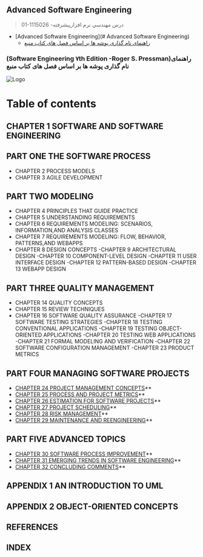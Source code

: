 ## Advanced Software Engineering

> 01-1115026 -درس مهندسي نرم افزارپيشرفته 

- [Advanced Software Engineering](# Advanced Software Engineering)
    * [راهنمای نام گذاری پوشه ها بر اساس فصل های کتاب منبع](#راهنمای-نام-گذاری-پوشه-ها-بر-اساس-فصل-های-کتاب-منبع)
    
###    (Software Engineering ٧th Edition -Roger S. Pressman)راهنمای نام گذاری پوشه ها بر اساس فصل های کتاب منبع
![Logo](https://github.com/AliRazavi-edu/PNU_3991/blob/master/image/software.png)
# Table of contents
## CHAPTER 1 SOFTWARE AND SOFTWARE ENGINEERING 

## PART ONE THE SOFTWARE PROCESS 
- CHAPTER 2 PROCESS MODELS
- CHAPTER 3 AGILE DEVELOPMENT

## PART TWO MODELING
- CHAPTER 4 PRINCIPLES THAT GUIDE PRACTICE
- CHAPTER 5 UNDERSTANDING REQUIREMENTS
- CHAPTER 6 REQUIREMENTS MODELING: SCENARIOS, INFORMATION,AND ANALYSIS CLASSES
- CHAPTER 7 REQUIREMENTS MODELING: FLOW, BEHAVIOR, PATTERNS,AND WEBAPPS
- CHAPTER 8 DESIGN CONCEPTS
-CHAPTER 9 ARCHITECTURAL DESIGN
-CHAPTER 10 COMPONENT-LEVEL DESIGN
-CHAPTER 11 USER INTERFACE DESIGN
-CHAPTER 12 PATTERN-BASED DESIGN
-CHAPTER 13 WEBAPP DESIGN

## PART THREE QUALITY MANAGEMENT
- CHAPTER 14 QUALITY CONCEPTS
- CHAPTER 15 REVIEW TECHNIQUES
- CHAPTER 16 SOFTWARE QUALITY ASSURANCE
-CHAPTER 17 SOFTWARE TESTING STRATEGIES
-CHAPTER 18 TESTING CONVENTIONAL APPLICATIONS
-CHAPTER 19 TESTING OBJECT-ORIENTED APPLICATIONS
-CHAPTER 20 TESTING WEB APPLICATIONS
-CHAPTER 21 FORMAL MODELING AND VERIFICATION
-CHAPTER 22 SOFTWARE CONFIGURATION MANAGEMENT
-CHAPTER 23 PRODUCT METRICS
## PART FOUR MANAGING SOFTWARE PROJECTS
- [CHAPTER 24 PROJECT MANAGEMENT CONCEPTS]()**
- [CHAPTER 25 PROCESS AND PROJECT METRICS]()**
- [CHAPTER 26 ESTIMATION FOR SOFTWARE PROJECTS]()**
- [CHAPTER 27 PROJECT SCHEDULING]()**
- [CHAPTER 28 RISK MANAGEMENT]()**
- [CHAPTER 29 MAINTENANCE AND REENGINEERING]()**
## PART FIVE ADVANCED TOPICS
- [CHAPTER 30 SOFTWARE PROCESS IMPROVEMENT]()**
- [CHAPTER 31 EMERGING TRENDS IN SOFTWARE ENGINEERING]()**
- [CHAPTER 32 CONCLUDING COMMENTS]()**
## APPENDIX 1 AN INTRODUCTION TO UML
## APPENDIX 2 OBJECT-ORIENTED CONCEPTS
## REFERENCES
## INDEX

